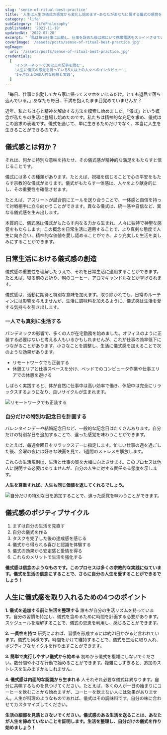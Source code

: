 ```yaml
---
slug: 'sense-of-ritual-best-practice'
title: '人生は人生の儀式の感覚から変化し始めます—あなたがあなたに属する儀式の感覚を構築するのを助けるために'
category: 'life'
subCategory: 'lifePhilosophy'
publishedAt: '2021-11-18'
updatedAt: '2022-07-28'
excerpt: "「私は毎日仕事に出勤し、仕事を辞めた後は家にいて携帯電話をスライドさせています。人生はとても退屈だと感じています。」これはあなたにとっても同じです。毎日目を覚ますと世界が疲れますか？近年、私たちは肉体、心、魂の表現を探求し始めました。儀式感覚という用語は私たちの生活にゆっくりと現れてきました。私たちは精神的な豊かさを追求し始めました。儀式感覚はこの精神を追求するパフォーマンスです。生き残るためだけでなく、生きるために生きるためです。"
coverImage: '/assets/posts/sense-of-ritual-best-practice.jpg'
ogImage:
  url: '/assets/posts/sense-of-ritual-best-practice.jpg'
credentials:
  [
    'インターネットで30以上の記事を読む',
    '人生に儀式の感覚を持っている5人以上の人々へのインタビュー',
    '1ヶ月以上の個人的な経験と実践',
  ]
---
```


「毎日、仕事に出勤してから家に帰ってスマホをいじるだけ。とても退屈で落ち込んでいる。」あなたも毎日、不満を抱えたまま目覚めていませんか？

近年、私たちは心と精神を解放する方法を模索し始めました。「儀式」という概念が私たちの生活に登場し始めたのです。私たちは精神的な充足を求め、儀式はこの追求の表現です。儀式を通じて、単に生きるためだけでなく、本当に人生を生きることができるのです。

## 儀式感とは何か？

それは、何かに特別な意味を持たせ、その儀式感が精神的な満足をもたらすと信じることです。

儀式には多くの種類があります。たとえば、祝福を信じることで心の平安をもたらす宗教的な儀式があります。儀式がもたらす一体感は、人々をより献身的にし、その重要性を確信させます。

たとえば、アスリートが試合前にエールを送り合うことで、一体感と自信を持って対戦相手に立ち向かうことができます。異なる儀式は、統一感や自信など、異なる儀式感を生み出します。

本質的に、儀式感は儀式がもたらす内なる力から生まれ、人々に独特で神聖な感覚をもたらします。この概念を日常生活に適用することで、より真剣な態度で人生に向き合い、精神的な価値を愛し認めることができ、より充実した生活を楽しみにすることができます。

## 日常生活における儀式感の創造

儀式感の重要性を理解したうえで、それを日常生活に適用することができます。たとえば、寝る前のお祈り、朝のコーヒー、アロマキャンドルなどが挙げられます。

儀式感は、活動に期待と特別な意味を加えます。取り除かれても、日常のルーティンには影響を与えませんが、生活に調味料を加えるように、儀式感は生活を愛する気持ちを引き出します。

### 一人でも真剣に生活する

パンデミックの影響で、多くの人が在宅勤務を始めました。オフィスのように正装する必要はないと考える人もいるかもしれませんが、これが仕事の効率低下につながることがあります。小さなことを調整し、生活に儀式感を加えることで次のような効果があります。

- リモートワークでも正装する
- 休憩エリアと仕事スペースを分け、ベッドでのコンピュータ作業や仕事エリアでの休憩を避ける

しばらく実践すると、体が自然に仕事中は高い効率で働き、休憩中は完全にリラックスするようになり、良いサイクルが生まれます。

![リモートワークでも正装する](https://i.imgur.com/3OGOTJV.jpg)

### 自分だけの特別な記念日を計画する

バレンタインデーや結婚記念日など、一般的な記念日はたくさんあります。自分だけの特別な日を追加することで、違った感覚を味わうことができます。

たとえば、毎週金曜日をリラックスデーに指定します。忙しい仕事の週を過ごした後、金曜の夜には好きな映画を見て、1週間のストレスを解放します。

これらの生活規則は、生活と仕事の質を大幅に向上させます。このプロセスは他人に説明する必要はありませんが、自分の人生に対する責任ある態度を示します。

**人生を尊重すれば、人生も同じ価値を返してくれるでしょう。**

![自分だけの特別な日を追加することで、違った感覚を味わうことができます。](https://i.imgur.com/RiGo0v1.jpg)

## 儀式感のポジティブサイクル

1. まずは自分の生活を見直す
2. 自分の儀式を作る
3. タスクを完了した後の達成感を感じる
4. 儀式から得られる喜びと認識を体験する
5. 儀式の効果から安定感と愛情を得る
6. これらのメリットで生活を強化する

**儀式感は信念のようなものです。このプロセスは多くの宗教的な実践に似ています。儀式を生活の信念にすることで、さらに自分の人生を愛することができるでしょう！**

## 人生に儀式感を取り入れるための4つのポイント

**1. 儀式を追加する前に生活を整理する**
誰もが自分の生活リズムを持っています。自分の習慣を特定し、儀式を含めるために時間を計画する必要があります。スケジュールを理解することで、儀式の恩恵を利用し、感じることができます。

**2. 一貫性を持つ**
研究によれば、習慣を形成するには約21日かかると言われています。儀式も同様です。時間をかけて維持することで、儀式を生活に取り入れ、ポジティブなサイクルを作り出すことができます。

**3. 簡単で実行しやすい儀式から始める**
初めから儀式を複雑にしないでください。数分間や小さな行動で始めることができます。複雑にしすぎると、追加のストレスを生み出すかもしれません。

**4. 儀式感は内面的な認識から生まれる**
人それぞれ必要な儀式は異なります。自分に共鳴するものを見つけてください。たとえば、多くの人が一日の始まりにコーヒーを飲むことから始めますが、コーヒーを飲まない人には効果がありません。人生が料理のようなものであれば、儀式はその調味料です。自分の味に合わせてカスタマイズしてください。

**生活の細部を見落とさないでください。儀式感のある生活を送ることは、あなたが人生を諦めていないことを証明します。生活を整理し、自分だけの儀式を作り始めましょう！**
